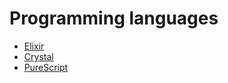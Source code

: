 # Programming languages

* [Elixir](http://elixir-lang.org/)
* [Crystal](https://crystal-lang.org/)
* [PureScript](http://www.purescript.org/)
